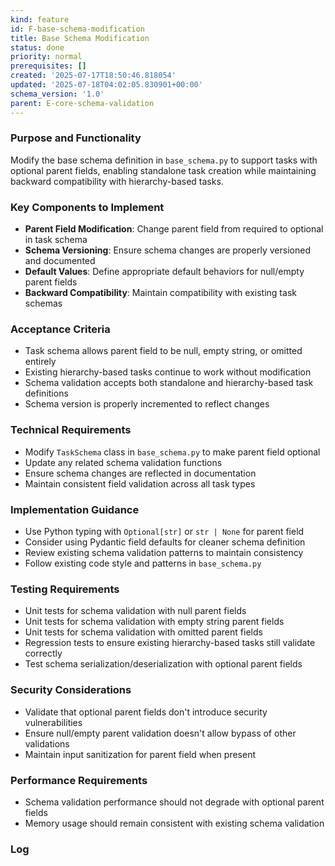 ```yaml
---
kind: feature
id: F-base-schema-modification
title: Base Schema Modification
status: done
priority: normal
prerequisites: []
created: '2025-07-17T18:50:46.818054'
updated: '2025-07-18T04:02:05.830901+00:00'
schema_version: '1.0'
parent: E-core-schema-validation
---
```

### Purpose and Functionality
Modify the base schema definition in `base_schema.py` to support tasks with optional parent fields, enabling standalone task creation while maintaining backward compatibility with hierarchy-based tasks.

### Key Components to Implement
- **Parent Field Modification**: Change parent field from required to optional in task schema
- **Schema Versioning**: Ensure schema changes are properly versioned and documented
- **Default Values**: Define appropriate default behaviors for null/empty parent fields
- **Backward Compatibility**: Maintain compatibility with existing task schemas

### Acceptance Criteria
- Task schema allows parent field to be null, empty string, or omitted entirely
- Existing hierarchy-based tasks continue to work without modification
- Schema validation accepts both standalone and hierarchy-based task definitions
- Schema version is properly incremented to reflect changes

### Technical Requirements
- Modify `TaskSchema` class in `base_schema.py` to make parent field optional
- Update any related schema validation functions
- Ensure schema changes are reflected in documentation
- Maintain consistent field validation across all task types

### Implementation Guidance
- Use Python typing with `Optional[str]` or `str | None` for parent field
- Consider using Pydantic field defaults for cleaner schema definition
- Review existing schema validation patterns to maintain consistency
- Follow existing code style and patterns in `base_schema.py`

### Testing Requirements
- Unit tests for schema validation with null parent fields
- Unit tests for schema validation with empty string parent fields
- Unit tests for schema validation with omitted parent fields
- Regression tests to ensure existing hierarchy-based tasks still validate correctly
- Test schema serialization/deserialization with optional parent fields

### Security Considerations
- Validate that optional parent fields don't introduce security vulnerabilities
- Ensure null/empty parent validation doesn't allow bypass of other validations
- Maintain input sanitization for parent field when present

### Performance Requirements
- Schema validation performance should not degrade with optional parent fields
- Memory usage should remain consistent with existing schema validation

### Log

